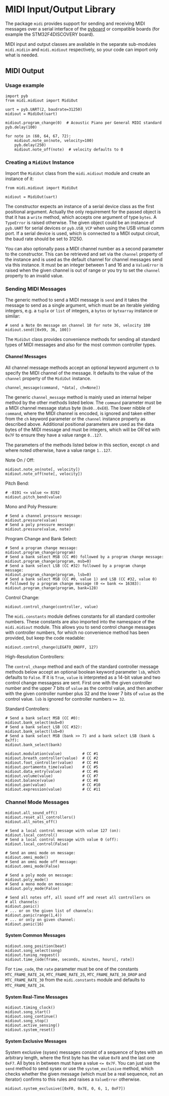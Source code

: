 MIDI Input/Output Library
=========================

The package `midi` provides support for sending and receiving MIDI messages
over a serial interface of the [pyboard] or compatible boards (for example the
STM32F4DISCOVERY board).

MIDI input and output classes are available in the separate sub-modules
`midi.midiin` and `midi.midiout` respectively, so your code can import only
what is needed.


## MIDI Output

### Usage example

    import pyb
    from midi.midiout import MidiOut

    uart = pyb.UART(2, baudrate=31250)
    midiout = MidiOut(uart)

    midiout.program_change(0)  # Acoustic Piano per General MIDI standard
    pyb.delay(100)

    for note in (60, 64, 67, 72):
        midiout.note_on(note, velocity=100)
        pyb.delay(250)
        midiout.note_off(note)  # velocity defaults to 0

### Creating a `MidiOut` Instance

Import the `MidiOut` class from the `midi.midiout` module and create an
instance of it:

    from midi.midiout import MidiOut

    midiout = MidiOut(uart)

The constructor expects an instance of a serial device class as the first
positional argument. Actually the only requirement for the passed object is
that it has a `write` method, which accepts one argument of type `bytes`. A
`TypeError` is raised otherwise. The given object could be an instance of
`pyb.UART` for serial devices or `pyb.USB_VCP` when using the USB virtual comm
port. If a serial device is used, which is connected to a MIDI output circuit,
the baud rate should be set to 31250.

You can also optionally pass a MIDI channel number as a second parameter to the
constructor. This can be retrieved and set via the `channel` property of the
instance and is used as the default channel for channel messages send via this
instance. It must be an integer between 1 and 16 and a `ValueError` is raised
when the given channel is out of range or you try to set the `channel` property
to an invalid value.


### Sending MIDI Messages

The generic method to send a MIDI message is `send` and it takes the message to
send as a single argument, which must be an iterable yielding integers, e.g.
a `tuple` or `list` of integers, a `bytes` or `bytearray` instance or similar:

    # send a Note On message on channel 10 for note 36, velocity 100
    midiout.send([0x99, 36, 100])

The `MidiOut` class provides convenience methods for sending all standard types
of MIDI messages and also for the most common controller types.

#### Channel Messages

All channel message methods accept an optional keyword argument `ch` to specify
the MIDI channel of the message. It defaults to the value of the `channel`
property of the `MidiOut` instance.

    channel_message(command, *data[, ch=None])

The generic `channel_message` method is mainly used an internal helper method
by the other methods listed below. The `command` parameter must be a MIDI
channel message status byte (`0x80..0xE0`). The lower nibble of `command`,
where the MIDI channel is encoded, is ignored and taken either from the `ch`
keyword parameter or the `channel` instance property as described above.
Additional positional parameters are used as the data bytes of the MIDI message
and must be integers, which will be OR'ed with `0x7F` to ensure they have a
value range `0..127`.

The parameters of the methods listed below in this section, except `ch` and
where noted otherwise, have a value range `1..127`.

Note On / Off:

    midiout.note_on(note[, velocity])
    midiout.note_off(note[, velocity])

Pitch Bend:

    # -8191 <= value <= 8192
    midiout.pitch_bend(value)

Mono and Poly Pressure:

    # Send a channel pressure message:
    midiout.pressure(value)
    # Send a poly pressure message:
    midiout.pressure(value, note)

Program Change and Bank Select:

    # Send a program change message:
    midiout.program_change(program)
    # Send a bank select MSB (CC #0) followed by a program change message:
    midiout.program_change(program, msb=0)
    # Send a bank select LSB (CC #32) followed by a program change message:
    midiout.program_change(program, lsb=0)
    # Send a bank select MSB (CC #0, value 1) and LSB (CC #32, value 0)
    # followed by a program change message (0 <= bank <= 16383):
    midiout.program_change(program, bank=128)

Control Change:

    midiout.control_change(controller, value)

The `midi.constants` module defines constants for all standard controller
numbers. These constants are also imported into the namespace of the
`midi.midiout` module. This allows you to send control change messages with
controller numbers, for which no convenience method has been provided, but keep
the code readable:

    midiout.control_change(LEGATO_ONOFF, 127)

High-Resolution Controllers:

The `control_change` method and each of the standard controller message methods
below accept an optional boolean keyword parameter `lsb`, which defaults to
`False`. If it is `True`, `value` is interpreted as a 14-bit value and two
control change messagess are sent. First one with the given controller number
and the upper 7 bits of `value` as the control value, and then another with the
given controller number plus 32 and the lower 7 bits of `value` as the control
value. `lsb` is ignored for controller numbers `>= 32`.

Standard Controllers:

    # Send a bank select MSB (CC #0):
    midiout.bank_select(msb=0)
    # Send a bank select LSB (CC #32):
    midiout.bank_select(lsb=0)
    # Send a bank select MSB (bank >> 7) and a bank select LSB (bank & 0x7f):
    midiout.bank_select(bank)

    midiout.modulation(value)         # CC #1
    midiout.breath_controller(value)  # CC #2
    midiout.foot_controller(value)    # CC #4
    midiout.portamento_time(value)    # CC #5
    midiout.data_entry(value)         # CC #6
    midiout.volume(value)             # CC #7
    midiout.balance(value)            # CC #8
    midiout.pan(value)                # CC #10
    midiout.expression(value)         # CC #11


### Channel Mode Messages

    midiout.all_sound_off()
    midiout.reset_all_controllers()
    midiout.all_notes_off()

    # Send a local control message with value 127 (on):
    midiout.local_control()
    # Send a local control message with value 0 (off):
    midiout.local_control(False)

    # Send an omni mode on message:
    midiout.omni_mode()
    # Send an omni mode off message:
    midiout.omni_mode(False)

    # Send a poly mode on message:
    midiout.poly_mode()
    # Send a mono mode on message:
    midiout.poly_mode(False)

    # Send all notes off, all sound off and reset all controllers on
    # all channels:
    midiout.panic()
    # ... or on the given list of channels:
    midiout.panic(range(1,4))
    # ... or only on given channel:
    midiout.panic(16)


#### System Common Messages

    midiout.song_position(beat)
    midiout.song_select(song)
    midiout.tuning_request()
    midiout.time_code(frame, seconds, minutes, hours[, rate])

For `time_code`, the `rate` parameter must be one of the constants
`MTC_FRAME_RATE_24`, `MTC_FRAME_RATE_25`, `MTC_FRAME_RATE_30_DROP` and
`MTC_FRAME_RATE_30` from the `midi.constants` module and defaults to
`MTC_FRAME_RATE_24`.


#### System Real-Time Messages

    midiout.timing_clock()
    midiout.song_start()
    midiout.song_continue()
    midiout.song_stop()
    midiout.active_sensing()
    midiout.system_reset()

#### System Exclusive Messages

System exclusive (sysex) messages consist of a sequence of bytes with an
arbitrary length, where the first byte has the value `0xF0` and the last one
`0xF7`. All bytes in between must have a value `<= 0x7F`. You can just use the
`send` method to send sysex or use the `system_exclusive` method, which
checks whether the given message (which must be a real sequence, not an
iterator) confirms to this rules and raises a `ValueError` otherwise.

    midiout.system_exclusive([0xF0, 0x7E, 0, 6, 1, 0xF7])


[pyboard]: http://docs.micropython.org/en/latest/pyboard/quickref.html
